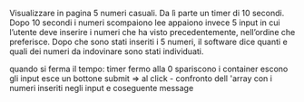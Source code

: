 Visualizzare in pagina 5 numeri casuali. 
Da lì parte un timer di 10 secondi.
Dopo 10 secondi i numeri scompaiono 
lee appaiono invece 5 input in cui l’utente deve inserire i numeri che ha visto precedentemente, nell’ordine che preferisce.
Dopo che sono stati inseriti i 5 numeri, il software dice quanti e quali dei numeri da indovinare sono stati individuati.

quando si ferma il tempo:
timer fermo alla 0
spariscono i container
escono gli input
esce un bottone submit => al click - confronto dell 'array con i numeri inseriti negli input
e coseguente message

